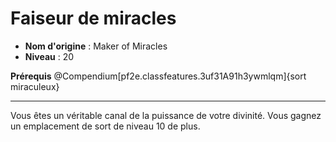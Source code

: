 # Faiseur de miracles

 * **Nom d'origine** : Maker of Miracles
 * **Niveau** : 20


<p><strong>Prérequis</strong> @Compendium[pf2e.classfeatures.3uf31A91h3ywmlqm]{sort miraculeux}</p>
<hr>
<p>Vous êtes un véritable canal de la puissance de votre divinité. Vous gagnez un emplacement de sort de niveau 10 de plus.</p>